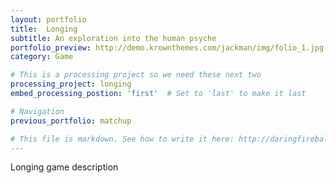 ```yaml
---
layout: portfolio
title:  Longing
subtitle: An exploration into the human psyche
portfolio_preview: http://demo.krownthemes.com/jackman/img/folio_1.jpg
category: Game

# This is a processing project so we need these next two
processing_project: longing
embed_processing_postion: 'first'  # Set to 'last' to make it last

# Navigation
previous_portfolio: matchup

# This file is markdown. See how to write it here: http://daringfireball.net/projects/markdown/syntax
---
```

 
Longing game description



